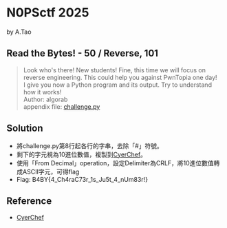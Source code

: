 # N0PSctf 2025
by A.Tao

## Read the Bytes! - 50 / Reverse, 101

> Look who's there! New students! Fine, this time we will focus on reverse engineering. This could help you against PwnTopia one day!  
> I give you now a Python program and its output. Try to understand how it works!  
> Author: algorab  
> appendix file: [challenge.py](./challenge.py)


## Solution
- 將challenge.py第8行起各行的字串，去除「#」符號。
- 剩下的字元視為10進位數值，複製到[CyerChef]( https://gchq.github.io/CyberChef/ )。
- 使用「From Decimal」operation，設定Delimiter為CRLF，將10進位數值轉成ASCII字元，可得flag
- Flag: B4BY{4_Ch4raC73r_1s_Ju5t_4_nUm83r!}

## Reference
- [CyerChef]( https://gchq.github.io/CyberChef/ )